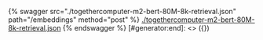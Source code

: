 [#generator:start]: <> ({ "template": "openapi" })
{% swagger src="./togethercomputer-m2-bert-80M-8k-retrieval.json" path="/embeddings" method="post" %}
[./togethercomputer-m2-bert-80M-8k-retrieval.json](./togethercomputer-m2-bert-80M-8k-retrieval.json)
{% endswagger %}
[#generator:end]: <> ({})
